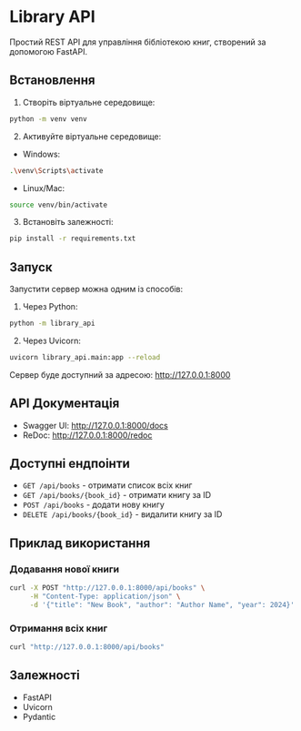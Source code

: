 # Library API

Простий REST API для управління бібліотекою книг, створений за допомогою FastAPI.

## Встановлення

1. Створіть віртуальне середовище:
```bash
python -m venv venv
```

2. Активуйте віртуальне середовище:
- Windows:
```bash
.\venv\Scripts\activate
```
- Linux/Mac:
```bash
source venv/bin/activate
```

3. Встановіть залежності:
```bash
pip install -r requirements.txt
```

## Запуск

Запустити сервер можна одним із способів:

1. Через Python:
```bash
python -m library_api
```

2. Через Uvicorn:
```bash
uvicorn library_api.main:app --reload
```

Сервер буде доступний за адресою: http://127.0.0.1:8000

## API Документація

- Swagger UI: http://127.0.0.1:8000/docs
- ReDoc: http://127.0.0.1:8000/redoc

## Доступні ендпоінти

- `GET /api/books` - отримати список всіх книг
- `GET /api/books/{book_id}` - отримати книгу за ID
- `POST /api/books` - додати нову книгу
- `DELETE /api/books/{book_id}` - видалити книгу за ID

## Приклад використання

### Додавання нової книги
```bash
curl -X POST "http://127.0.0.1:8000/api/books" \
     -H "Content-Type: application/json" \
     -d '{"title": "New Book", "author": "Author Name", "year": 2024}'
```

### Отримання всіх книг
```bash
curl "http://127.0.0.1:8000/api/books"
```

## Залежності

- FastAPI
- Uvicorn
- Pydantic 